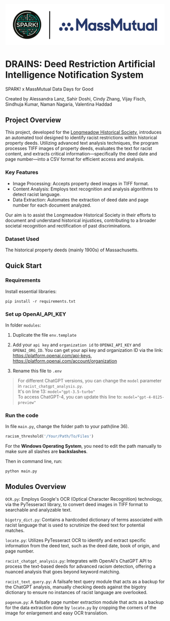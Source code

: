 ![logo](logo.png)

# DRAINS: Deed Restriction Artificial Intelligence Notification System
SPARK! x MassMutual Data Days for Good

Created by Alessandra Lanz, Sahir Doshi, Cindy Zhang, Vijay Fisch, Sindhuja Kumar, Naman Nagaria, Valentina Haddad

## Project Overview
This project, developed for the [Longmeadow Historical Society](https://www.longmeadowhistoricalsociety.org), introduces an automated tool designed to identify racist restrictions within historical property deeds. Utilizing advanced text analysis techniques, the program processes TIFF images of property deeds, evaluates the text for racist content, and extracts critical information—specifically the deed date and page number—into a CSV format for efficient access and analysis.

### Key Features

- Image Processing: Accepts property deed images in TIFF format.
- Content Analysis: Employs text recognition and analysis algorithms to detect racist language.
- Data Extraction: Automates the extraction of deed date and page number for each document analyzed.

Our aim is to assist the Longmeadow Historical Society in their efforts to document and understand historical injustices, contributing to a broader societal recognition and rectification of past discriminations.

### Dataset Used
The historical property deeds (mainly 1900s) of Massachusetts.

## Quick Start
### Requirements
Install essential libraries:
```
pip install -r requirements.txt
```

### Set up OpenAI_API_KEY
In folder `modules`: 

1. Duplicate the file `env.template`

2. Add your `api key` and `organization id` to `OPENAI_API_KEY` and `OPENAI_ORG_ID`. You can get your api key and organization ID via the link: https://platform.openai.com/api-keys, 
https://platform.openai.com/account/organization

3. Rename this file to `.env`

> For different ChatGPT versions, you can change the `model` parameter in `racist_chatgpt_analysis.py`.   
It's on line 13:
`model="gpt-3.5-turbo"`  
To access ChatGPT-4, you can update this line to:
`model="gpt-4-0125-preview"`

### Run the code
In file `main.py`, change the folder path to your path(line 36).
```python
racism_threshold('/Your/Path/To/Files')
```
For the **Windows Operating System**, you need to edit the path manually to make sure all slashes are **backslashes**. 

Then in command line, run:
```
python main.py
```

## Modules Overview

`OCR.py`: Employs Google's OCR (Optical Character Recognition) technology, via the PyTesseract library, to convert deed images in TIFF format to searchable and analyzable text.

`bigotry_dict.py`: Contains a hardcoded dictionary of terms associated with racist language that is used to scrutinize the deed text for potential matches.

`locate.py`: Utilizes PyTesseract OCR to identify and extract specific information from the deed text, such as the deed date, book of origin, and page number.

`racist_chatgpt_analysis.py`: Integrates with OpenAI's ChatGPT API to process the text-based deeds for advanced racism detection, offering a nuanced analysis that goes beyond keyword matching.

`racist_text_query.py`: A failsafe text query module that acts as a backup for the ChatGPT analysis, manually checking deeds against the bigotry dictionary to ensure no instances of racist language are overlooked.

`pagenum.py`: A failsafe page number extraction module that acts as a backup for the data extraction done by `locate.py` by cropping the corners of the image for enlargement and easy OCR translation. 
